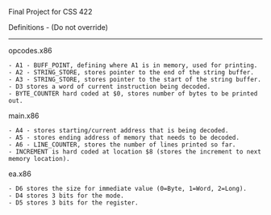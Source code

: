 Final Project for CSS 422


Definitions - (Do not override)
___________________________________________________


opcodes.x86

	- A1 - BUFF_POINT, defining where A1 is in memory, used for printing.
	- A2 - STRING_STORE, stores pointer to the end of the string buffer.
	- A3 - STRING_STORE, stores pointer to the start of the string buffer.
	- D3 stores a word of current instruction being decoded.
	- BYTE_COUNTER hard coded at $0, stores number of bytes to be printed out.

main.x86

	- A4 - stores starting/current address that is being decoded.
	- A5 - stores ending address of memory that needs to be decoded.
	- A6 - LINE_COUNTER, stores the number of lines printed so far.
	- INCREMENT is hard coded at location $8 (stores the increment to next memory location).

ea.x86

	- D6 stores the size for immediate value (0=Byte, 1=Word, 2=Long).
	- D4 stores 3 bits for the mode.
	- D5 stores 3 bits for the register.
